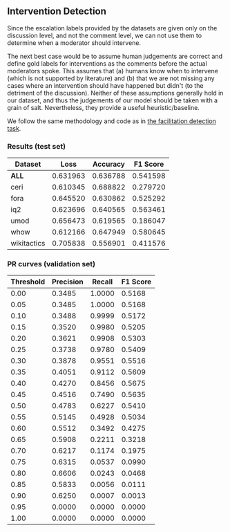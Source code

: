## Intervention Detection

Since the escalation labels provided by the datasets are given only on the discussion level, and not the comment level, we can not use them to determine when a moderator should intervene. 

The next best case would be to assume human judgements are correct and define gold labels for interventions as the comments before the actual moderators spoke. This assumes that (a) humans know when to intervene (which is not supported by literature) and (b) that we are not missing any cases where an intervention should have happened but didn't (to the detriment of the discussion). Neither of these assumptions generally hold in our dataset, and thus the judgements of our model should be taken with a grain of salt. Nevertheless, they provide a useful heuristic/baseline.

We follow the same methodology and code as in [the facilitation detection task](facilitation_detection.md).


### Results (test set)

| Dataset     | Loss     | Accuracy | F1 Score |
| ----------- | -------- | -------- | -------- |
| **ALL**     | 0.631963 | 0.636788 | 0.541598 |
| ceri        | 0.610345 | 0.688822 | 0.279720 |
| fora        | 0.645520 | 0.630862 | 0.525292 |
| iq2         | 0.623696 | 0.640565 | 0.563461 |
| umod        | 0.656473 | 0.619565 | 0.186047 |
| whow        | 0.612166 | 0.647949 | 0.580645 |
| wikitactics | 0.705838 | 0.556901 | 0.411576 |


### PR curves (validation set)

| Threshold | Precision | Recall | F1 Score |
| --------- | --------- | ------ | -------- |
| 0.00      | 0.3485    | 1.0000 | 0.5168   |
| 0.05      | 0.3485    | 1.0000 | 0.5168   |
| 0.10      | 0.3488    | 0.9999 | 0.5172   |
| 0.15      | 0.3520    | 0.9980 | 0.5205   |
| 0.20      | 0.3621    | 0.9908 | 0.5303   |
| 0.25      | 0.3738    | 0.9780 | 0.5409   |
| 0.30      | 0.3878    | 0.9551 | 0.5516   |
| 0.35      | 0.4051    | 0.9112 | 0.5609   |
| 0.40      | 0.4270    | 0.8456 | 0.5675   |
| 0.45      | 0.4516    | 0.7490 | 0.5635   |
| 0.50      | 0.4783    | 0.6227 | 0.5410   |
| 0.55      | 0.5145    | 0.4928 | 0.5034   |
| 0.60      | 0.5512    | 0.3492 | 0.4275   |
| 0.65      | 0.5908    | 0.2211 | 0.3218   |
| 0.70      | 0.6217    | 0.1174 | 0.1975   |
| 0.75      | 0.6315    | 0.0537 | 0.0990   |
| 0.80      | 0.6606    | 0.0243 | 0.0468   |
| 0.85      | 0.5833    | 0.0056 | 0.0111   |
| 0.90      | 0.6250    | 0.0007 | 0.0013   |
| 0.95      | 0.0000    | 0.0000 | 0.0000   |
| 1.00      | 0.0000    | 0.0000 | 0.0000   |
